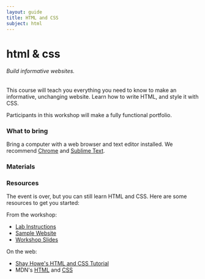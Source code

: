 ```yaml
---
layout: guide
title: HTML and CSS
subject: html
---
```


# html & css

###### Build informative websites.

This course will teach you everything you need to know to make an informative, unchanging website. Learn how to write HTML, and style it with CSS.

Participants in this workshop will make a fully functional portfolio.


### What to bring
Bring a computer with a web browser and text editor installed. We recommend [Chrome](https://www.google.com/chrome/browser/) and [Sublime Text](http://www.sublimetext.com/).

### Materials


### Resources

The event is over, but you can still learn HTML and CSS. Here are some resources to get you started:

From the workshop:
- [Lab Instructions](https://docs.google.com/file/d/0B9HqC5cnPeRVbng4RnRodDFFZVk/edit)
- [Sample Website](http://naher94.github.io/Basic-Sample-Site/portfolio.html)
- [Workshop Slides](https://docs.google.com/file/d/0B9HqC5cnPeRVODB6MURCTUxvSVk/edit)

On the web:
- [Shay Howe's HTML and CSS Tutorial](http://learn.shayhowe.com/)
- MDN's [HTML](https://developer.mozilla.org/en-US/docs/Web/HTML) and [CSS](https://developer.mozilla.org/en-US/docs/Web/CSS)
